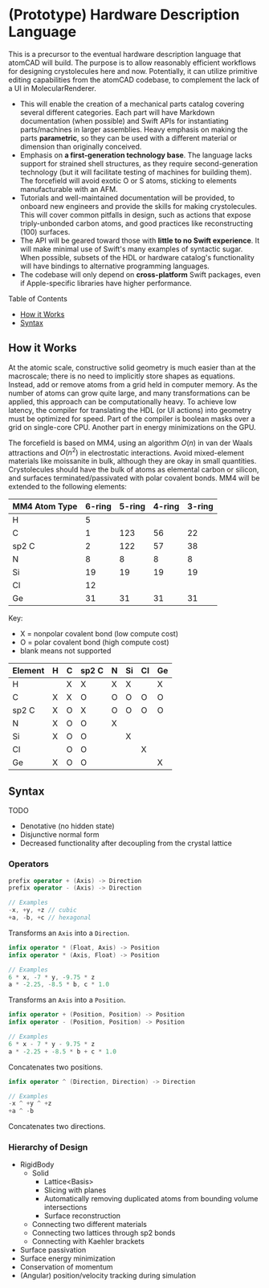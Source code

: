 # (Prototype) Hardware Description Language

This is a precursor to the eventual hardware description language that atomCAD will build. The purpose is to allow reasonably efficient workflows for designing crystolecules here and now. Potentially, it can utilize primitive editing capabilities from the atomCAD codebase, to complement the lack of a UI in MolecularRenderer.
- This will enable the creation of a mechanical parts catalog covering several different categories. Each part will have Markdown documentation (when possible) and Swift APIs for instantiating parts/machines in larger assemblies. Heavy emphasis on making the parts <b>parametric</b>, so they can be used with a different material or dimension than originally conceived.
- Emphasis on <b>a first-generation technology base</b>. The language lacks support for strained shell structures, as they require second-generation technology (but it will facilitate testing of machines for building them). The forcefield will avoid exotic O or S atoms, sticking to elements manufacturable with an AFM.
- Tutorials and well-maintained documentation will be provided, to onboard new engineers and provide the skills for making crystolecules. This will cover common pitfalls in design, such as actions that expose triply-unbonded carbon atoms, and good practices like reconstructing (100) surfaces.
- The API will be geared toward those with <b>little to no Swift experience</b>. It will make minimal use of Swift's many examples of syntactic sugar. When possible, subsets of the HDL or hardware catalog's functionality will have bindings to alternative programming languages.
- The codebase will only depend on <b>cross-platform</b> Swift packages, even if Apple-specific libraries have higher performance.

Table of Contents
- [How it Works](#how-it-works)
- [Syntax](#syntax)

## How it Works

At the atomic scale, constructive solid geometry is much easier than at the macroscale; there is no need to implicitly store shapes as equations. Instead, add or remove atoms from a grid held in computer memory. As the number of atoms can grow quite large, and many transformations can be applied, this approach can be computationally heavy. To achieve low latency, the compiler for translating the HDL (or UI actions) into geometry must be optimized for speed. Part of the compiler is boolean masks over a grid on single-core CPU. Another part in energy minimizations on the GPU.

The forcefield is based on MM4, using an algorithm $O(n)$ in van der Waals attractions and $O(n^2)$ in electrostatic interactions. Avoid mixed-element materials like moissanite in bulk, although they are okay in small quantities. Crystolecules should have the bulk of atoms as elemental carbon or silicon, and surfaces terminated/passivated with polar covalent bonds. MM4 will be extended to the following elements:

| MM4 Atom Type | 6-ring | 5-ring | 4-ring | 3-ring |
| - | - | - | - | - |
| H     | 5  |     |    |    |
| C     | 1  | 123 | 56 | 22 |
| sp2 C | 2  | 122 | 57 | 38 |
| N     | 8  | 8   | 8  | 8  |
| Si    | 19 | 19  | 19 | 19 |
| Cl    | 12 |     |    |    |
| Ge    | 31 | 31  | 31 | 31 |

Key:
- X = nonpolar covalent bond (low compute cost)
- O = polar covalent bond (high compute cost)
- blank means not supported

| Element | H | C | sp2 C | N | Si | Cl | Ge |
| ----- | - | - | - | - | - | - | - |
| H     |   | X | X | X | X |   | X |
| C     | X | X | O | O | O | O | O |
| sp2 C | X | O | X | O | O | O | O |
| N     | X | O | O | X |   |   |   |
| Si    | X | O | O |   | X |   |   |
| Cl    |   | O | O |   |   | X |   |
| Ge    | X | O | O |   |   |   | X |

## Syntax

TODO
- Denotative (no hidden state)
- Disjunctive normal form
- Decreased functionality after decoupling from the crystal lattice

### Operators

```swift
prefix operator + (Axis) -> Direction
prefix operator - (Axis) -> Direction

// Examples
-x, +y, +z // cubic
+a, -b, +c // hexagonal
```

Transforms an `Axis` into a `Direction`.

```swift
infix operator * (Float, Axis) -> Position
infix operator * (Axis, Float) -> Position

// Examples
6 * x, -7 * y, -9.75 * z
a * -2.25, -8.5 * b, c * 1.0
```

Transforms an `Axis` into a `Position`.

```swift
infix operator + (Position, Position) -> Position
infix operator - (Position, Position) -> Position

// Examples
6 * x - 7 * y - 9.75 * z
a * -2.25 + -8.5 * b + c * 1.0
```

Concatenates two positions.

```swift
infix operator ^ (Direction, Direction) -> Direction

// Examples
-x ^ +y ^ +z
+a ^ -b
```

Concatenates two directions.

### Hierarchy of Design

- RigidBody
  - Solid
    - Lattice\<Basis\>
    - Slicing with planes
    - Automatically removing duplicated atoms from bounding volume intersections
    - Surface reconstruction
  - Connecting two different materials
  - Connecting two lattices through sp2 bonds
  - Connecting with Kaehler brackets
- Surface passivation
- Surface energy minimization
- Conservation of momentum
- (Angular) position/velocity tracking during simulation